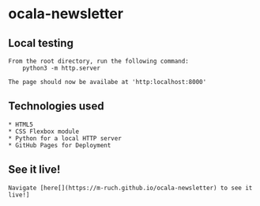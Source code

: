# ocala-newsletter

## Local testing

    From the root directory, run the following command:
        python3 -m http.server
    
    The page should now be availabe at 'http:localhost:8000'

## Technologies used

    * HTML5
    * CSS Flexbox module
    * Python for a local HTTP server
    * GitHub Pages for Deployment

## See it live!

    Navigate [here[](https://m-ruch.github.io/ocala-newsletter) to see it live!]